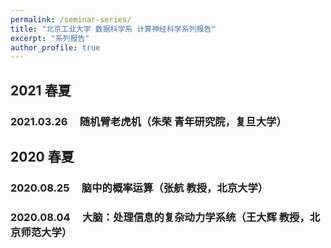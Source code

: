 ```yaml
---
permalink: /seminar-series/
title: "北京工业大学 数据科学系 计算神经科学系列报告"
excerpt: "系列报告"
author_profile: true
---
```


## 2021 春夏

### 2021.03.26 &nbsp; &nbsp; 随机臂老虎机（朱荣 青年研究院，复旦大学）

## 2020 春夏

### 2020.08.25 &nbsp; &nbsp; 脑中的概率运算（张航 教授，北京大学）

### 2020.08.04 &nbsp; &nbsp; 大脑：处理信息的复杂动力学系统（王大辉 教授，北京师范大学）

